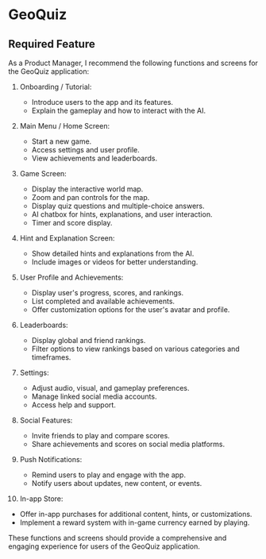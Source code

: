 # GeoQuiz

## Required Feature

As a Product Manager, I recommend the following functions and screens for the GeoQuiz application:

1. Onboarding / Tutorial:
    - Introduce users to the app and its features.
    - Explain the gameplay and how to interact with the AI.

2. Main Menu / Home Screen:
    - Start a new game.
    - Access settings and user profile.
    - View achievements and leaderboards.

3. Game Screen:
    - Display the interactive world map.
    - Zoom and pan controls for the map.
    - Display quiz questions and multiple-choice answers.
    - AI chatbox for hints, explanations, and user interaction.
    - Timer and score display.

4. Hint and Explanation Screen:
    - Show detailed hints and explanations from the AI.
    - Include images or videos for better understanding.

5. User Profile and Achievements:
    - Display user's progress, scores, and rankings.
    - List completed and available achievements.
    - Offer customization options for the user's avatar and profile.

6. Leaderboards:
    - Display global and friend rankings.
    - Filter options to view rankings based on various categories and timeframes.

7. Settings:
    - Adjust audio, visual, and gameplay preferences.
    - Manage linked social media accounts.
    - Access help and support.

8. Social Features:
    - Invite friends to play and compare scores.
    - Share achievements and scores on social media platforms.

9. Push Notifications:
    - Remind users to play and engage with the app.
    - Notify users about updates, new content, or events.

10. In-app Store:
- Offer in-app purchases for additional content, hints, or customizations.
- Implement a reward system with in-game currency earned by playing.

These functions and screens should provide a comprehensive and engaging experience for users of the GeoQuiz application.